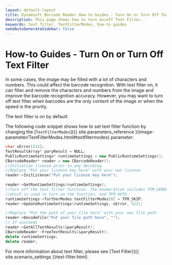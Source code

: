 ```yaml
---
layout: default-layout
title: Dynamsoft Barcode Reader How-to Guides - Turn On or Turn Off Text Filter
description: This page shows how to turn on/off Text Filter.
keywords: text filter, TextFilterModes, how-to guides
needAutoGenerateSidebar: false
---
```



# How-to Guides - Turn On or Turn Off Text Filter     

In some cases, the image may be filled with a lot of characters and numbers. This could affect the barcode recognition. With text filter on, it can filter and remove the characters and numbers from the image and improve the barcode recognition accuracy. However, you may want to turn off text filter when barcodes are the only content of the image or when the speed is the prority.    

The text filter is on by default.    

The following code snippet shows how to set text filter function by changing the [`TextFilterModes`]({{ site.parameters_reference }}image-parameter/TextFilterModes.html#textfiltermodes) parameter:    


```cpp
char sError[512];
TextResultArray* paryResult = NULL;
PublicRuntimeSettings* runtimeSettings = new PublicRuntimeSettings();
CBarcodeReader* reader = new CBarcodeReader();
//Initialize license prior to any decoding
//Replace "Put your license key here" with your own license
reader->InitLicense("Put your license key here");
   
reader->GetRuntimeSettings(runtimeSettings);
//Turn off the text filter function. The enumeration includes TFM_GENERAL_CONTOUR,
//which is used to turn on the function, and TFM_AUTO.
runtimeSettings->furtherModes.textFilterModes[0] = TFM_SKIP;
reader->UpdateRuntimeSettings(runtimeSettings, sError, 512);

//Replace "Put the path of your file here" with your own file path
reader->DecodeFile("Put your file path here", "");
// If succeeds
reader->GetAllTextResults(&paryResult);
CBarcodeReader::FreeTextResults(&paryResult);
delete runtimeSettings;
delete reader;
```



For more information about text filter, please see [Text Filter]({{ site.scenario_settings }}text-filter.html).   


